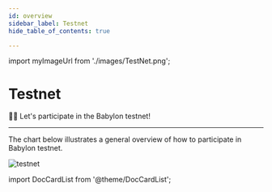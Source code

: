 ```yaml
---
id: overview
sidebar_label: Testnet
hide_table_of_contents: true

---
```

import myImageUrl from './images/TestNet.png';

# Testnet

🙋‍♂️ Let's participate in the Babylon testnet!

---
The chart below illustrates a general overview of how to participate in Babylon testnet.

<div style={{justifyContent: 'center', display: 'flex', marginBottom: '50px'}}>
    <img style={{width: "1000px"}} src={myImageUrl} alt="testnet" />
</div>



import DocCardList from '@theme/DocCardList';

<DocCardList />
